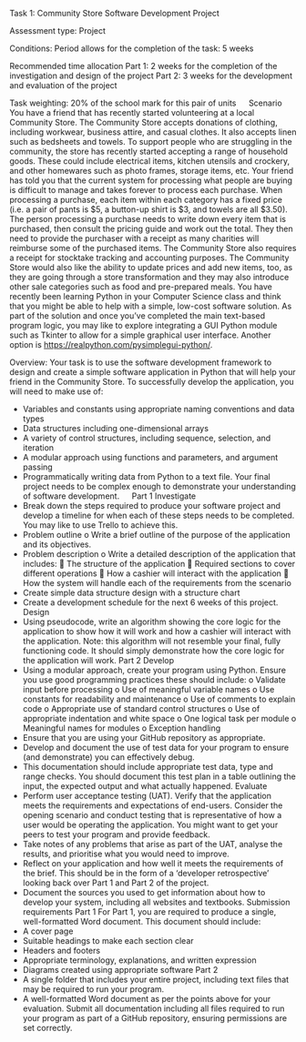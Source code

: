 Task 1: Community Store Software Development Project

Assessment type:
Project

Conditions:
Period allows for the completion of the task: 5 weeks

Recommended time allocation
Part 1: 2 weeks for the completion of the investigation and design of the project
Part 2: 3 weeks for the development and evaluation of the project

Task weighting:
20% of the school mark for this pair of units
 
Scenario
You have a friend that has recently started volunteering at a local Community Store. The Community Store accepts donations of clothing, including workwear, business attire, and casual clothes. It also accepts linen such as bedsheets and towels. To support people who are struggling in the community, the store has recently started accepting a range of household goods. These could include electrical items, kitchen utensils and crockery, and other homewares such as photo frames, storage items, etc.
Your friend has told you that the current system for processing what people are buying is difficult to manage and takes forever to process each purchase.
When processing a purchase, each item within each category has a fixed price (i.e. a pair of pants is $5, a button-up shirt is $3, and towels are all $3.50). The person processing a purchase needs to write down every item that is purchased, then consult the pricing guide and work out the total. They then need to provide the purchaser with a receipt as many charities will reimburse some of the purchased items. The Community Store also requires a receipt for stocktake tracking and accounting purposes.
The Community Store would also like the ability to update prices and add new items, too, as they are going through a store transformation and they may also introduce other sale categories such as food and pre-prepared meals.
You have recently been learning Python in your Computer Science class and think that you might be able to help with a simple, low-cost software solution. As part of the solution and once you’ve completed the main text-based program logic, you may like to explore integrating a GUI Python module such as Tkinter to allow for a simple graphical user interface. Another option is https://realpython.com/pysimplegui-python/. 

Overview:
Your task is to use the software development framework to design and create a simple software application in Python that will help your friend in the Community Store.
To successfully develop the application, you will need to make use of:
-	Variables and constants using appropriate naming conventions and data types
-	Data structures including one-dimensional arrays
-	A variety of control structures, including sequence, selection, and iteration
-	A modular approach using functions and parameters, and argument passing
-	Programmatically writing data from Python to a text file.
Your final project needs to be complex enough to demonstrate your understanding of software development.
 
Part 1
Investigate
-	Break down the steps required to produce your software project and develop a timeline for when each of these steps needs to be completed. You may like to use Trello to achieve this.
-	Problem outline
o	Write a brief outline of the purpose of the application and its objectives.
-	Problem description
o	Write a detailed description of the application that includes:
	The structure of the application
	Required sections to cover different operations
	How a cashier will interact with the application
	How the system will handle each of the requirements from the scenario
-	Create simple data structure design with a structure chart
-	Create a development schedule for the next 6 weeks of this project.
Design
-	Using pseudocode, write an algorithm showing the core logic for the application to show how it will work and how a cashier will interact with the application. Note: this algorithm will not resemble your final, fully functioning code. It should simply demonstrate how the core logic for the application will work.
Part 2
Develop
-	Using a modular approach, create your program using Python. Ensure you use good programming practices these should include:
o	Validate input before processing
o	Use of meaningful variable names
o	Use constants for readability and maintenance
o	Use of comments to explain code
o	Appropriate use of standard control structures
o	Use of appropriate indentation and white space
o	One logical task per module
o	Meaningful names for modules
o	Exception handling
-	Ensure that you are using your GitHub repository as appropriate.
-	Develop and document the use of test data for your program to ensure (and demonstrate) you can effectively debug.
-	This documentation should include appropriate test data, type and range checks. You should document this test plan in a table outlining the input, the expected output and what actually happened.
Evaluate
-	Perform user acceptance testing (UAT). Verify that the application meets the requirements and expectations of end-users. Consider the opening scenario and conduct testing that is representative of how a user would be operating the application. You might want to get your peers to test your program and provide feedback.
-	Take notes of any problems that arise as part of the UAT, analyse the results, and prioritise what you would need to improve.
-	Reflect on your application and how well it meets the requirements of the brief. This should be in the form of a ‘developer retrospective’ looking back over Part 1 and Part 2 of the project.
-	Document the sources you used to get information about how to develop your system, including all websites and textbooks.
Submission requirements
Part 1
For Part 1, you are required to produce a single, well-formatted Word document. This document should include:
-	A cover page
-	Suitable headings to make each section clear
-	Headers and footers
-	Appropriate terminology, explanations, and written expression
-	Diagrams created using appropriate software
Part 2
-	A single folder that includes your entire project, including text files that may be required to run your program.
-	A well-formatted Word document as per the points above for your evaluation.
Submit all documentation including all files required to run your program as part of a GitHub repository, ensuring permissions are set correctly.

 

